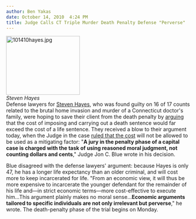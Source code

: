 ```yaml
---
author: Ben Yakas
date: October 14, 2010  4:24 PM
title: Judge Calls CT Triple Murder Death Penalty Defense "Perverse"
---
```


<p><span class="mt-enclosure mt-enclosure-image" style="display: inline;"> </span></p><div class="image-left" style=" width:200px; "> <img alt="101410hayes.jpg" src="https://web.archive.org/web/20130708170233im_/http://gothamist.com/attachments/byakas/101410hayes.jpg" width="200" height="160"> <br> <i>Steven Hayes</i></div> Defense lawyers for <a href="https://web.archive.org/web/20130708170233/http://gothamist.com/tags/stevenhayes">Steven Hayes</a>, who was found guilty on 16 of 17 counts related to the brutal home invasion and murder of a Connecticut doctor&apos;s family, were hoping to save their client from the death penalty by <a href="https://web.archive.org/web/20130708170233/http://gothamist.com/2010/10/09/lawyers_argue_against_death_penalty.php">arguing</a> that the cost of imposing and carrying out a death sentence would far exceed the cost of a life sentence. They received a blow to their argument today, when the Judge in the case <a href="https://web.archive.org/web/20130708170233/http://www.courant.com/community/cheshire/cheshire-home-invasion/hc-hayes-ruling-1015-20101014,0,6350712.story">ruled that the cost</a> will not be allowed to be used as a mitigating factor: &quot;<strong>A jury in the penalty phase of a capital case is charged with the task of using reasoned moral judgment, not counting dollars and cents</strong>,&quot; Judge Jon C. Blue wrote in his decision.<p></p>

<p>Blue disagreed with the defense lawyers&apos; argument: because Hayes is only 47, he has a longer life expectancy than an older criminal, and will cost more to keep incarcerated for life. &quot;From an economic view, it will thus be more expensive to incarcerate the younger defendant for the remainder of his life and&#x2014;in strict economic terms&#x2014;more cost-effective to execute him...This argument plainly makes no moral sense...<strong>Economic arguments tailored to specific individuals are not only irrelevant but perverse</strong>,&quot; he wrote. The death-penalty phase of the trial begins on Monday.</p>